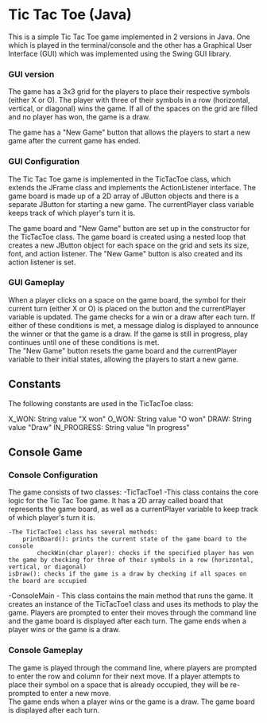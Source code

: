 # Tic Tac Toe (Java)
This is a simple Tic Tac Toe game implemented in 2 versions in Java. 
One which is played in the terminal/console and the other 
has a Graphical User Interface (GUI) which was implemented using the Swing GUI library. 

### GUI version
The game has a 3x3 grid for the players to place their respective symbols (either X or O). The player with three of their symbols in a row (horizontal, vertical, or diagonal) wins the game. If all of the spaces on the grid are filled and no player has won, the game is a draw.

The game has a "New Game" button that allows the players to start a new game after the current game has ended.

### GUI Configuration
The Tic Tac Toe game is implemented in the TicTacToe class, which extends the JFrame class and implements the ActionListener interface. The game board is made up of a 2D array of JButton objects and there is a separate JButton for starting a new game. The currentPlayer class variable keeps track of which player's turn it is.

The game board and "New Game" button are set up in the constructor for the TicTacToe class. The game board is created using a nested loop that creates a new JButton object for each space on the grid and sets its size, font, and action listener. The "New Game" button is also created and its action listener is set.

### GUI Gameplay
When a player clicks on a space on the game board, the symbol for their current turn (either X or O) is placed on the button and the currentPlayer variable is updated. The game checks for a win or a draw after each turn. If either of these conditions is met, a message dialog is displayed to announce the winner or that the game is a draw. If the game is still in progress, play continues until one of these conditions is met. <br/>
The "New Game" button resets the game board and the currentPlayer variable to their initial states, allowing the players to start a new game.


## Constants
The following constants are used in the TicTacToe class:

X_WON: String value "X won"
O_WON: String value "O won"
DRAW: String value "Draw"
IN_PROGRESS: String value "In progress"

## Console Game

### Console Configuration
The game consists of two classes:
-TicTacToe1
	-This class contains the core logic for the Tic Tac Toe game. It has a 2D array called board that represents the game board, as well as a currentPlayer variable to keep track of which player's turn it is.

	-The TicTacToe1 class has several methods:
		printBoard(): prints the current state of the game board to the console
			checkWin(char player): checks if the specified player has won the game by checking for three of their symbols in a row (horizontal, vertical, or diagonal)
	isDraw(): checks if the game is a draw by checking if all spaces on the board are occupied

-ConsoleMain
	- This class contains the main method that runs the game. It creates an instance of the TicTacToe1 class and uses its methods to play the game. Players are prompted to enter their moves through the command line and the game board is displayed after each turn. The game ends when a player wins or the game is a draw.




### Console Gameplay
The game is played through the command line, where players are prompted to enter the row and column for their next move. If a player attempts to place their symbol on a space that is already occupied, they will be re-prompted to enter a new move. <br/>
The game ends when a player wins or the game is a draw. The game board is displayed after each turn.

